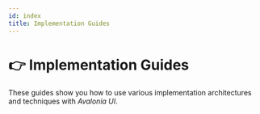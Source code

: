 ```yaml
---
id: index
title: Implementation Guides
---
```



# 👉 Implementation Guides

These guides show you how to use various implementation architectures and techniques with _Avalonia UI_.
